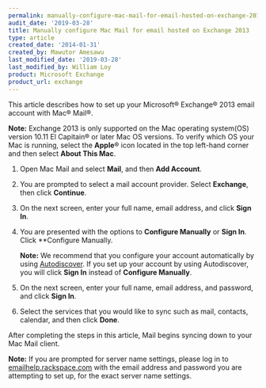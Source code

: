 ```yaml
---
permalink: manually-configure-mac-mail-for-email-hosted-on-exchange-2013/
audit_date: '2019-03-28'
title: Manually configure Mac Mail for email hosted on Exchange 2013
type: article
created_date: '2014-01-31'
created_by: Mawutor Amesawu
last_modified_date: '2019-03-28'
last_modified_by: William Loy
product: Microsoft Exchange
product_url: exchange
---
```


This article describes how to set up your Microsoft&reg; Exchange&reg; 2013
email account with Mac&reg; Mail&reg;.

**Note:** Exchange 2013 is only supported on the Mac operating system(OS) version 10.11 El Capitain&reg;  or later Mac OS versions. To verify which OS your Mac is running, select the **Apple**&reg; icon located in the top left-hand corner and then select  **About This Mac**.

1. Open Mac Mail and select **Mail**, and then **Add Account**.

2. You are prompted to select a mail account provider. Select **Exchange**, then click **Continue**.

3. On the next screen, enter your full name, email address, and click **Sign In**.

4. You are presented with the options to **Configure Manually** or **Sign In**. Click **Configure Manually.

    **Note:** We recommend that you configure your account automatically by using [Autodiscover](/how-to/dns-record-definitions/#cname-record). If you set up your account by using Autodiscover, you will click **Sign In** instead of **Configure Manually**.

5. On the next screen, enter your full name, email address, and password, and click **Sign In**.

6. Select the services that you would like to sync such as mail, contacts, calendar, and then click **Done**.

After completing the steps in this article, Mail begins syncing down to your Mac Mail client.

**Note:** If you are prompted for server name settings, please log in to [emailhelp.rackspace.com](https://emailhelp.rackspace.com) with the email address and password you are attempting to set up, for the exact server name settings.
